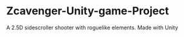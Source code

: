 # Zcavenger-Unity-game-Project
A 2.5D sidescroller shooter with roguelike elements. Made with Unity
